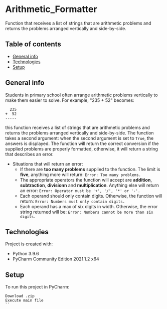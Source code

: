 # Arithmetic_Formatter
Function that receives a list of strings that are arithmetic problems and returns the problems arranged vertically and side-by-side.
## Table of contents
* [General info](#general-info)
* [Technologies](#technologies)
* [Setup](#setup)
## General info
Students in primary school often arrange arithmetic problems vertically to make them easier to solve. For example, "235 + 52" becomes:
```
  235
+  52
-----
```
this function receives a list of strings that are arithmetic problems and returns the problems arranged vertically and side-by-side. The function takes a second argument: when the second argument is set to `True`, the answers is displayed.
The function will return the correct conversion if the supplied problems are properly formatted, otherwise, it will return a string that describes an error.

* Situations that will return an error:
  * If there are **too many problems** supplied to the function. The limit is **five**, anything more will return:
    `Error: Too many problems.`
  * The appropriate operators the function will accept are **addition**, **subtraction**, **divisionn** and **multiplication**. Anything else will return an error:
    `Error: Operator must be '+', '/', '*' or '-'.`
  * Each operand should only contain digits. Otherwise, the function will return:
    `Error: Numbers must only contain digits.`
  * Each operand has a max of six digits in width. Otherwise, the error string returned will be:
    `Error: Numbers cannot be more than six digits.`
## Technologies
Project is created with:
* Python 3.9.6
* PyCharm Community Edition 2021.1.2 x64
## Setup
To run this project in PyCharm:
```
Download .zip
Execute main file
``
